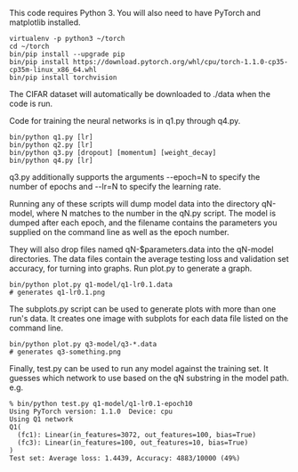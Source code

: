 This code requires Python 3. You will also need to have PyTorch and matplotlib installed.

    virtualenv -p python3 ~/torch
    cd ~/torch
    bin/pip install --upgrade pip
    bin/pip install https://download.pytorch.org/whl/cpu/torch-1.1.0-cp35-cp35m-linux_x86_64.whl
    bin/pip install torchvision

The CIFAR dataset will automatically be downloaded to ./data when the code is run.

Code for training the neural networks is in q1.py through q4.py.

    bin/python q1.py [lr]
    bin/python q2.py [lr]
    bin/python q3.py [dropout] [momentum] [weight_decay]
    bin/python q4.py [lr]

q3.py additionally supports the arguments --epoch=N to specify the number of
epochs and --lr=N to specify the learning rate.

Running any of these scripts will dump model data into the directory qN-model,
where N matches to the number in the qN.py script. The model is dumped after each epoch, and the filename contains the parameters you supplied on the command line as well as the epoch number.

They will also drop files named qN-$parameters.data into the qN-model
directories. The data files contain the average testing loss and validation set
accuracy, for turning into graphs. Run plot.py to generate a graph.

    bin/python plot.py q1-model/q1-lr0.1.data
    # generates q1-lr0.1.png


The subplots.py script can be used to generate plots with more than one run's data.
It creates one image with subplots for each data file listed on the command line.

    bin/python plot.py q3-model/q3-*.data
    # generates q3-something.png


Finally, test.py can be used to run any model against the training set.
It guesses which network to use based on the qN substring in the model path.
e.g.

    % bin/python test.py q1-model/q1-lr0.1-epoch10
    Using PyTorch version: 1.1.0  Device: cpu
    Using Q1 network
    Q1(
      (fc1): Linear(in_features=3072, out_features=100, bias=True)
      (fc3): Linear(in_features=100, out_features=10, bias=True)
    )
    Test set: Average loss: 1.4439, Accuracy: 4883/10000 (49%)


